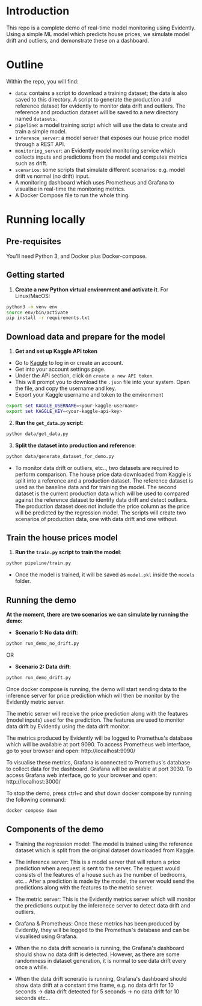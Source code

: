# Introduction

This repo is a complete demo of real-time model monitoring using Evidently. Using a simple ML model which predicts house prices, we simulate model drift and outliers, and demonstrate these on a dashboard.

# Outline

<!-- TODO: add detail to this description -->

Within the repo, you will find:

* `data`: contains a script to download a training dataset; the data is also saved to this directory. A script to generate the production and reference dataset for evidently to monitor data drift and outliers. The reference and production dataset will be saved to a new directory named `datasets`.
* `pipeline`: a model training script which will use the data to create and train a simple model.
* `inference_server`: a model server that exposes our house price model through a REST API.
* `monitoring_server`: an Evidently model monitoring service which collects inputs and predictions from the model and computes metrics such as drift.
* `scenarios`: some scripts that simulate different scenarios: e.g. model drift vs normal (no drift) input.
* A monitoring dashboard which uses Prometheus and Grafana to visualise in real-time the monitoring metrics.
* A Docker Compose file to run the whole thing.

# Running locally

## Pre-requisites

You'll need Python 3, and Docker plus Docker-compose.

## Getting started

1. **Create a new Python virtual environment and activate it**. For Linux/MacOS:

```bash
python3 -m venv env
source env/bin/activate 
pip install -r requirements.txt
```

## Download data and prepare for the model

1. **Get and set up Kaggle API token**

- Go to [Kaggle](https://www.kaggle.com) to log in or create an account.
- Get into your account settings page.
- Under the API section, click on `create a new API token`.
- This will prompt you to download the `.json` file into your system. Open the file, and copy the username and key.
- Export your Kaggle username and token to the environment

```bash
export set KAGGLE_USERNAME=<your-kaggle-username>
export set KAGGLE_KEY=<your-kaggle-api-key>
```

2. **Run the `get_data.py` script**:

```bash
python data/get_data.py
```

3. **Split the dataset into production and reference**:

```bash
python data/generate_dataset_for_demo.py
```

- To monitor data drift or outliers, etc.., two datasets are required to perform comparison. The house price data downloaded from Kaggle is split into a reference and a production dataset. The reference dataset is used as the baseline data and for training the model. The second dataset is the current production data which will be used to compared against the reference dataset to identify data drift and detect outliers. The production dataset does not include the price column as the price will be predicted by the regression model. The scripts will create two scenarios of production data, one with data drift and one without.

## Train the house prices model

1. **Run the `train.py` script to train the model**:

```bash
python pipeline/train.py
```
- Once the model is trained, it will be saved as `model.pkl` inside the `models` folder.

## Running the demo

**At the moment, there are two scenarios we can simulate by running the demo:**

- **Scenario 1: No data drift**:

```bash
python run_demo_no_drift.py
```

OR

- **Scenario 2: Data drift**:

```bash
python run_demo_drift.py
```

Once docker compose is running, the demo will start sending data to the inference server for price prediction which will then be monitor by the Evidently metric server.

The metric server will receive the price prediction along with the features (model inputs) used for the prediction. The features are used to monitor data drift by Evidently using the data drift monitor.

The metrics produced by Evidently will be logged to Promethus's database which will be available at port 9090. To access Prometheus web interface, go to your browser and open: http://localhost:9090/

To visualise these metrics, Grafana is connected to Promethus's database to collect data for the dashboard. Grafana will be available at port 3030. To access Grafana web interface, go to your browser and open: http://localhost:3000/

To stop the demo, press ctrl+c and shut down docker compose by running the following command:

```bash
docker compose down
```

## Components of the demo

- Training the regression model: The model is trained using the reference dataset which is split from the original dataset downloaded from Kaggle.

- The inference server: This is a model server that will return a price prediction when a request is sent to the server. The request would consists of the features of a house such as the number of bedrooms, etc... After a prediction is made by the model, the server would send the predictions along with the features to the metric server.

- The metric server: This is the Evidently metrics server which will monitor the predictions output by the inferenece server to detect data drift and outliers.

- Grafana & Prometheus: Once these metrics has been produced by Evidently, they will be logged to the Promethus's database and can be visualised using Grafana.

- When the no data drift scneario is running, the Grafana's dashboard should show no data drift is detected. However, as there are some randomness in dataset generation, it is normal to see data drift every once a while.

- When the data drift scneratio is running, Grafana's dashboard should show data drift at a constant time frame, e.g. no data drfit for 10 seconds -> data drift detected for 5 seconds -> no data drift for 10 seconds etc...